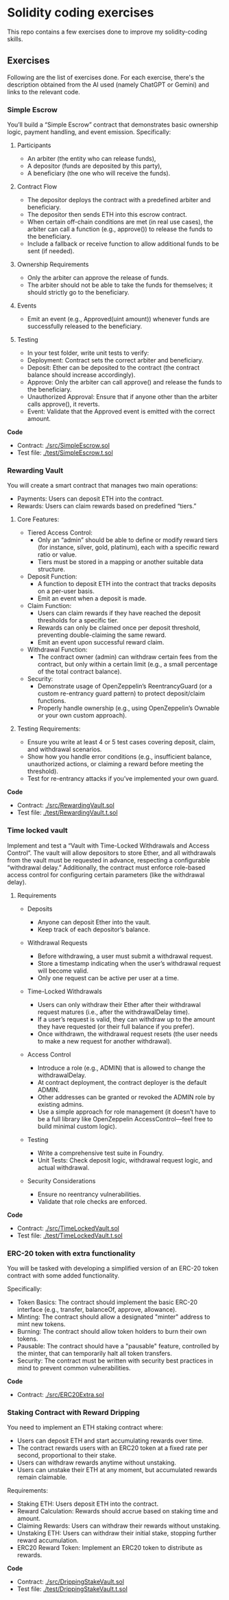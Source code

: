 # Solidity coding exercises

This repo contains a few exercises done to improve my solidity-coding skills.

## Exercises

Following are the list of exercises done. For each exercise, there's the description obtained from the AI used (namely ChatGPT or Gemini) and links to the relevant code.

### Simple Escrow

You’ll build a “Simple Escrow” contract that demonstrates basic ownership logic, payment handling, and event emission. Specifically:

1. Participants
    - An arbiter (the entity who can release funds),
    - A depositor (funds are deposited by this party),
    - A beneficiary (the one who will receive the funds).

2. Contract Flow
    - The depositor deploys the contract with a predefined arbiter and beneficiary.
    - The depositor then sends ETH into this escrow contract.
    - When certain off-chain conditions are met (in real use cases), the arbiter can call a function (e.g., approve()) to release the funds to the beneficiary.
    - Include a fallback or receive function to allow additional funds to be sent (if needed).

3. Ownership Requirements
    - Only the arbiter can approve the release of funds.
    - The arbiter should not be able to take the funds for themselves; it should strictly go to the beneficiary.

4. Events
    - Emit an event (e.g., Approved(uint amount)) whenever funds are successfully released to the beneficiary.

5. Testing
    - In your test folder, write unit tests to verify:
    - Deployment: Contract sets the correct arbiter and beneficiary.
    - Deposit: Ether can be deposited to the contract (the contract balance should increase accordingly).
    - Approve: Only the arbiter can call approve() and release the funds to the beneficiary.
    - Unauthorized Approval: Ensure that if anyone other than the arbiter calls approve(), it reverts.
    - Event: Validate that the Approved event is emitted with the correct amount.

**Code**

- Contract: [./src/SimpleEscrow.sol](./src/SimpleEscrow.sol)
- Test file: [./test/SimpleEscrow.t.sol](./test/SimpleEscrow.t.sol)

### Rewarding Vault

You will create a smart contract that manages two main operations:

- Payments: Users can deposit ETH into the contract.
- Rewards: Users can claim rewards based on predefined “tiers.”

1. Core Features:
    - Tiered Access Control:
        - Only an “admin” should be able to define or modify reward tiers (for instance, silver, gold, platinum), each with a specific reward ratio or value.
        - Tiers must be stored in a mapping or another suitable data structure.
    - Deposit Function:
        - A function to deposit ETH into the contract that tracks deposits on a per-user basis.
        - Emit an event when a deposit is made.
    - Claim Function:
        - Users can claim rewards if they have reached the deposit thresholds for a specific tier.
        - Rewards can only be claimed once per deposit threshold, preventing double-claiming the same reward.
        - Emit an event upon successful reward claim.
    - Withdrawal Function:
        - The contract owner (admin) can withdraw certain fees from the contract, but only within a certain limit (e.g., a small percentage of the total contract balance).
    - Security:
        - Demonstrate usage of OpenZeppelin’s ReentrancyGuard (or a custom re-entrancy guard pattern) to protect deposit/claim functions.
        - Properly handle ownership (e.g., using OpenZeppelin’s Ownable or your own custom approach).

2. Testing Requirements:
    - Ensure you write at least 4 or 5 test cases covering deposit, claim, and withdrawal scenarios.
    - Show how you handle error conditions (e.g., insufficient balance, unauthorized actions, or claiming a reward before meeting the threshold).
    - Test for re-entrancy attacks if you’ve implemented your own guard.

**Code**

- Contract: [./src/RewardingVault.sol](./src/RewardingVault.sol)
- Test file: [./test/RewardingVault.t.sol](./test/RewardingVault.t.sol)

### Time locked vault

Implement and test a “Vault with Time-Locked Withdrawals and Access Control”. The vault will allow depositors to store Ether, and all withdrawals from the vault must be requested in advance, respecting a configurable “withdrawal delay.” Additionally, the contract must enforce role-based access control for configuring certain parameters (like the withdrawal delay).

1. Requirements

    - Deposits
        - Anyone can deposit Ether into the vault.
        - Keep track of each depositor’s balance.

    - Withdrawal Requests
        - Before withdrawing, a user must submit a withdrawal request.
        - Store a timestamp indicating when the user’s withdrawal request will become valid.
        - Only one request can be active per user at a time.

    - Time-Locked Withdrawals
        - Users can only withdraw their Ether after their withdrawal request matures (i.e., after the withdrawalDelay time).
        - If a user’s request is valid, they can withdraw up to the amount they have requested (or their full balance if you prefer).
        - Once withdrawn, the withdrawal request resets (the user needs to make a new request for another withdrawal).

    - Access Control
        - Introduce a role (e.g., ADMIN) that is allowed to change the withdrawalDelay.
        - At contract deployment, the contract deployer is the default ADMIN.
        - Other addresses can be granted or revoked the ADMIN role by existing admins.
        - Use a simple approach for role management (it doesn’t have to be a full library like OpenZeppelin AccessControl—feel free to build minimal custom logic).

    - Testing
        - Write a comprehensive test suite in Foundry.
        - Unit Tests: Check deposit logic, withdrawal request logic, and actual withdrawal.

    - Security Considerations
        - Ensure no reentrancy vulnerabilities.
        - Validate that role checks are enforced.

**Code**

- Contract: [./src/TimeLockedVault.sol](./src/TimeLockedVault.sol)
- Test file: [./test/TimeLockedVault.t.sol](./test/TimeLockedVault.t.sol)

### ERC-20 token with extra functionality

You will be tasked with developing a simplified version of an ERC-20 token contract with some added functionality.

Specifically:

- Token Basics: The contract should implement the basic ERC-20 interface (e.g., transfer, balanceOf, approve, allowance).
- Minting:  The contract should allow a designated "minter" address to mint new tokens.
- Burning: The contract should allow token holders to burn their own tokens.
- Pausable: The contract should have a "pausable" feature, controlled by the minter, that can temporarily halt all token transfers.
- Security:  The contract must be written with security best practices in mind to prevent common vulnerabilities.

**Code**

- Contract: [./src/ERC20Extra.sol](./src/ERC20Extra.sol)

### Staking Contract with Reward Dripping

You need to implement an ETH staking contract where:
- Users can deposit ETH and start accumulating rewards over time.
- The contract rewards users with an ERC20 token at a fixed rate per second, proportional to their stake.
- Users can withdraw rewards anytime without unstaking.
- Users can unstake their ETH at any moment, but accumulated rewards remain claimable.

Requirements:
- Staking ETH: Users deposit ETH into the contract.
- Reward Calculation: Rewards should accrue based on staking time and amount.
- Claiming Rewards: Users can withdraw their rewards without unstaking.
- Unstaking ETH: Users can withdraw their initial stake, stopping further reward accumulation.
- ERC20 Reward Token: Implement an ERC20 token to distribute as rewards.

**Code**

- Contract: [./src/DrippingStakeVault.sol](./src/DrippingStakeVault.sol)
- Test file: [./test/DrippingStakeVault.t.sol](./test/DrippingStakeVault.t.sol)
